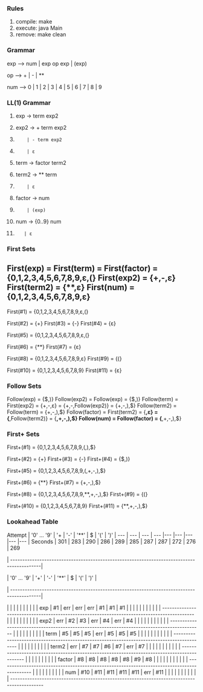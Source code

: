 ### Rules

1) compile: make 
2) execute: java Main
3) remove:  make clean

### Grammar 

exp --> num | exp op exp | (exp)  

op  --> + | - | **

num --> 0 | 1 | 2 | 3 | 4 | 5 | 6 | 7 | 8 | 9 

### LL(1) Grammar 

1) exp    -> term exp2

2) exp2   -> + term exp2
3)         | - term exp2
4)         | ε

5) term   -> factor term2 

6) term2  -> ** term
7)         | ε

8) factor -> num
9)         | (exp)

10) num   -> {0..9} num
11)        | ε

### First Sets 

First(exp)   = First(term) = First(factor) = {0,1,2,3,4,5,6,7,8,9,ε,(}
First(exp2)  = {+,-,ε}
First(term2) = {**,ε}
First(num)   = {0,1,2,3,4,5,6,7,8,9,ε}
----------------------------------------------------------------------
First(#1)  = {0,1,2,3,4,5,6,7,8,9,ε,(}

First(#2)  = {+}
First(#3)  = {-}
First(#4)  = {ε}

First(#5)  = {0,1,2,3,4,5,6,7,8,9,ε,(}

First(#6)  = {**}
First(#7)  = {ε}

First(#8)  = {0,1,2,3,4,5,6,7,8,9,ε}
First(#9)  = {(}

First(#10) = {0,1,2,3,4,5,6,7,8,9}
First(#11) = {ε}

### Follow Sets 

Follow(exp)    = {$,)}
Follow(exp2)   = Follow(exp) = {$,)}
Follow(term)   = First(exp2) = {+,-,ε} = {+,-,Follow(exp2)} = {+,-,),$}
Follow(term2)  = Follow(term) = {+,-,),$}
Follow(factor) = First(term2) = {**,ε} = {**,Follow(term2)} = {**,+,-,),$}
Follow(num)    = Follow(factor) = {**,+,-,),$}

### First+ Sets 

First+(#1)  = {0,1,2,3,4,5,6,7,8,9,(,),$}

First+(#2)  = {+}
First+(#3)  = {-}
First+(#4)  = {$,)}

First+(#5)  = {0,1,2,3,4,5,6,7,8,9,(,+,-,),$}

First+(#6)  = {**}
First+(#7)  = {+,-,),$}

First+(#8)  = {0,1,2,3,4,5,6,7,8,9,**,+,-,),$}
First+(#9)  = {(}

First+(#10) = {0,1,2,3,4,5,6,7,8,9}
First+(#11) = {**,+,-,),$}

### Lookahead Table 

Attempt | '0' ... '9' | '+ | '-' | '**' | $ | '(' |  ')' | 
--- | --- | --- | --- |--- |--- |--- |--- |--- |
Seconds | 301 | 283 | 290 | 286 | 289 | 285 | 287 | 287 | 272 | 276 | 269

| ------------------------------------------------------------------------------------------|

|     '0' ... '9'      |   '+'      |   '-'   |   '**'   |     $   |     '('   |      ')'   |    

| ------------------------------------------------------------------------------------------|

| 	        |		             |	       |	     |          |       |         |         |
| exp       |        #1          |   err   |   err   |    err   |  #1   |   #1    |   #1    |
|           | 	   	             |	       |    	 |          |       |         |         |
| -------------------------------------------------------------------------------------------
|           |		             |	       |		 |          |       |         |         |
| exp2      |        err   	     |   #2    |   #3    |    err   |  #4   |   err   |   #4    |
| 	        |	  	             |	       |    	 |    	    |       |         |         |
| -------------------------------------------------------------------------------------------
| 	        |		             |	       |	     |          |       |         |         |
| term      |        #5          |    #5   |   #5    |   err    |  #5   |   #5    |   #5    |
|           | 	   	             |	       |    	 |          |       |         |         |
| -------------------------------------------------------------------------------------------
|           |		             |	       |		 |          |       |         |         |
| term2     |        err      	 |   #7    |   #7    |    #6    |  #7   |   err   |   #7    |
| 	        |	  	             |	       |    	 |    	    |       |         |         |
| -------------------------------------------------------------------------------------------
| 	        |		             |	       |	     |          |       |         |         |
| factor    |        #8          |   #8    |   #8    |    #8    |  #8   |   #9    |   #8    |
|           | 	   	             |	       |    	 |          |       |         |         |
| -------------------------------------------------------------------------------------------
| 	        |		             |	       |	     |          |       |         |         |
| num       |        #10         |   #11   |   #11   |    #11   |  #11  |   err   |   #11   |
|           | 	   	             |	       |    	 |          |       |         |         |
| -------------------------------------------------------------------------------------------
